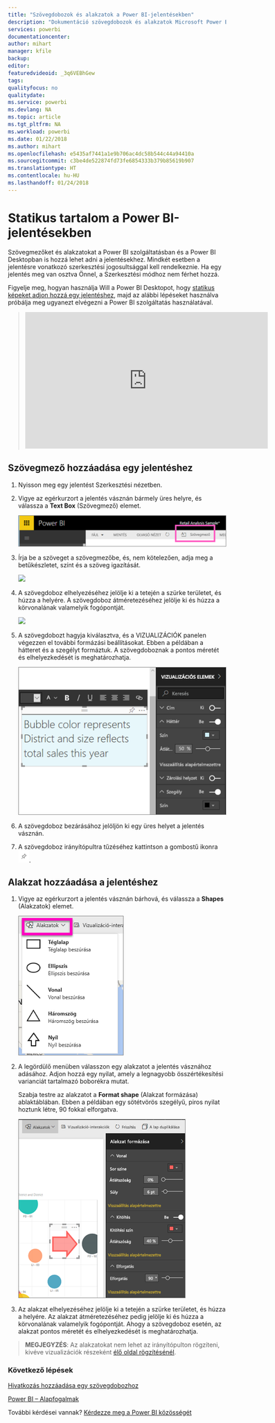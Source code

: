 ```yaml
---
title: "Szövegdobozok és alakzatok a Power BI-jelentésekben"
description: "Dokumentáció szövegdobozok és alakzatok Microsoft Power BI szolgáltatással történő hozzáadásáról és létrehozásáról a jelentésekben."
services: powerbi
documentationcenter: 
author: mihart
manager: kfile
backup: 
editor: 
featuredvideoid: _3q6VEBhGew
tags: 
qualityfocus: no
qualitydate: 
ms.service: powerbi
ms.devlang: NA
ms.topic: article
ms.tgt_pltfrm: NA
ms.workload: powerbi
ms.date: 01/22/2018
ms.author: mihart
ms.openlocfilehash: e5435af7441a1e9b706ac4dc58b544c44a94410a
ms.sourcegitcommit: c3be4de522874fd73fe6854333b379b85619b907
ms.translationtype: HT
ms.contentlocale: hu-HU
ms.lasthandoff: 01/24/2018
---
```

# <a name="static-content-in-power-bi-reports"></a>Statikus tartalom a Power BI-jelentésekben
Szövegmezőket és alakzatokat a Power BI szolgáltatásban és a Power BI Desktopban is hozzá lehet adni a jelentésekhez. Mindkét esetben a jelentésre vonatkozó szerkesztési jogosultsággal kell rendelkeznie. Ha egy jelentés meg van osztva Önnel, a Szerkesztési módhoz nem férhet hozzá. 

Figyelje meg, hogyan használja Will a Power BI Desktopot, hogy [statikus képeket adjon hozzá egy jelentéshez](guided-learning/visualizations.yml#step-11), majd az alábbi lépéseket használva próbálja meg ugyanezt elvégezni a Power BI szolgáltatás használatával.
> 
> <iframe width="560" height="315" src="https://www.youtube.com/embed/_3q6VEBhGew" frameborder="0" allowfullscreen></iframe>
> 

## <a name="add-a-text-box-to-a-report"></a>Szövegmező hozzáadása egy jelentéshez
1. Nyisson meg egy jelentést Szerkesztési nézetben.

2. Vigye az egérkurzort a jelentés vásznán bármely üres helyre, és válassza a **Text Box** (Szövegmező) elemet.
   
   ![](media/power-bi-reports-add-text-and-shapes/pbi_textbox.png)
2. Írja be a szöveget a szövegmezőbe, és, nem kötelezően, adja meg a betűkészletet, színt és a szöveg igazítását. 
   
   ![](media/power-bi-reports-add-text-and-shapes/pbi_textbox2new.png)
3. A szövegdoboz elhelyezéséhez jelölje ki a tetején a szürke területet, és húzza a helyére. A szövegdoboz átméretezéséhez jelölje ki és húzza a körvonalának valamelyik fogópontját. 
   
   ![](media/power-bi-reports-add-text-and-shapes/textboxsmaller.gif)

4. A szövegdobozt hagyja kiválasztva, és a VIZUALIZÁCIÓK panelen végezzen el további formázási beállításokat. Ebben a példában a hátteret és a szegélyt formáztuk. A szövegdoboznak a pontos méretét és elhelyezkedését is meghatározhatja.  

   ![](media/power-bi-reports-add-text-and-shapes/power-bi-borders.png)

5. A szövegdoboz bezárásához jelöljön ki egy üres helyet a jelentés vásznán. 

5. A szövegdoboz irányítópultra tűzéséhez kattintson a gombostű ikonra ![](media/power-bi-reports-add-text-and-shapes/pbi_pintile.png). 

## <a name="add-a-shape-to-a-report"></a>Alakzat hozzáadása a jelentéshez
1. Vigye az egérkurzort a jelentés vásznán bárhová, és válassza a **Shapes** (Alakzatok) elemet.
   
   ![](media/power-bi-reports-add-text-and-shapes/power-bi-shapes.png)
2. A legördülő menüben válasszon egy alakzatot a jelentés vásznához adásához. Adjon hozzá egy nyilat, amely a legnagyobb összértékesítési varianciát tartalmazó boborékra mutat. 
   
   Szabja testre az alakzatot a **Format shape** (Alakzat formázása) ablaktáblában. Ebben a példában egy sötétvörös szegélyű, piros nyilat hoztunk létre, 90 fokkal elforgatva.
   
   ![](media/power-bi-reports-add-text-and-shapes/power-bi-arrrow.png)
3. Az alakzat elhelyezéséhez jelölje ki a tetején a szürke területet, és húzza a helyére. Az alakzat átméretezéséhez pedig jelölje ki és húzza a körvonalának valamelyik fogópontját. Ahogy a szövegdoboz esetén, az alakzat pontos méretét és elhelyezkedését is meghatározhatja.

> **MEGJEGYZÉS**: Az alakzatokat nem lehet az irányítópulton rögzíteni, kivéve vizualizációk részeként [élő oldal rögzítésénél](service-dashboard-pin-live-tile-from-report.md). 
> 
> 

### <a name="next-steps"></a>Következő lépések
[Hivatkozás hozzáadása egy szövegdobozhoz](service-add-hyperlink-to-text-box.md)

[Power BI – Alapfogalmak](service-basic-concepts.md)

További kérdései vannak? [Kérdezze meg a Power BI közösségét](http://community.powerbi.com/)
